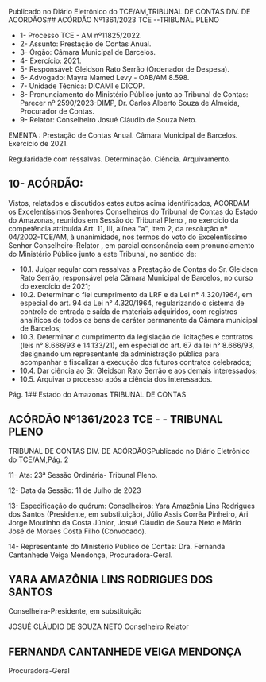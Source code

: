 Publicado  no  Diário  Eletrônico do TCE/AM,TRIBUNAL DE CONTAS DIV. DE ACÓRDÃOS## ACÓRDÃO Nº1361/2023  TCE --TRIBUNAL PLENO

- 1- Processo TCE - AM nº11825/2022.
- 2- Assunto: Prestação de Contas Anual.
- 3- Órgão: Câmara Municipal de Barcelos.
- 4- Exercício: 2021.
- 5- Responsável: Gleidson Rato Serrão (Ordenador de Despesa).
- 6- Advogado: Mayra Mamed Levy - OAB/AM 8.598.
- 7- Unidade Técnica: DICAMI e DICOP.
- 8- Pronunciamento  do  Ministério  Público  junto  ao  Tribunal  de  Contas: Parecer  nº 2590/2023-DIMP, Dr. Carlos Alberto Souza de Almeida, Procurador de Contas.
- 9- Relator: Conselheiro Josué Cláudio de Souza Neto.

EMENTA : Prestação  de Contas  Anual. Câmara Municipal de Barcelos. Exercício de 2021.

Regularidade com ressalvas. Determinação. Ciência. Arquivamento.

## 10-  ACÓRDÃO:

Vistos, relatados e discutidos estes autos acima identificados, ACORDAM os Excelentíssimos Senhores Conselheiros do Tribunal de Contas do Estado do Amazonas, reunidos em Sessão do Tribunal Pleno , no exercício da competência atribuída Art. 11, III, alínea "a", item 2, da resolução nº 04/2002-TCE/AM, à unanimidade, nos termos do voto do Excelentíssimo Senhor Conselheiro-Relator , em parcial consonância com pronunciamento do Ministério Público junto a este Tribunal, no sentido de:

- 10.1. Julgar regular com ressalvas a Prestação de Contas do Sr. Gleidson Rato  Serrão, responsável  pela  Câmara  Municipal  de  Barcelos,  no curso do exercício de 2021;
- 10.2. Determinar o  fiel  cumprimento  da  LRF  e  da  Lei  n°  4.320/1964,  em especial  do  art.  94  da  Lei  n°  4.320/1964,  regularizando  o  sistema  de controle  de  entrada  e  saída  de  materiais  adquiridos,  com  registros analíticos de todos os bens  de  caráter permanente  da  Câmara municipal de Barcelos;
- 10.3. Determinar o cumprimento da legislação de licitações e contratos (leis n°  8.666/93  e  14.133/21),  em  especial  do  art.  67  da  lei  n°  8.666/93, designando um representante da administração pública para acompanhar e fiscalizar a execução dos futuros contratos celebrados;
- 10.4. Dar ciência ao Sr. Gleidson Rato Serrão e aos demais interessados;
- 10.5. Arquivar o processo após a ciência dos interessados.

Pág. 1## Estado do Amazonas TRIBUNAL DE CONTAS

## ACÓRDÃO Nº1361/2023  TCE - - TRIBUNAL PLENO

TRIBUNAL DE CONTAS DIV. DE ACÓRDÃOSPublicado  no  Diário  Eletrônico do TCE/AM,Pág. 2

11-  Ata: 23ª Sessão Ordinária- Tribunal Pleno.

12-  Data da Sessão: 11 de Julho de 2023

13-  Especificação  do  quórum: Conselheiros:  Yara  Amazônia  Lins  Rodrigues  dos Santos (Presidente, em substituição), Júlio Assis Corrêa Pinheiro, Ari Jorge Moutinho da Costa Júnior, Josué Cláudio de Souza Neto e Mário José de Moraes Costa Filho (Convocado).

14-  Representante do Ministério Público de Contas: Dra. Fernanda Cantanhede Veiga Mendonça, Procuradora-Geral.

## YARA AMAZÔNIA LINS RODRIGUES DOS SANTOS

Conselheira-Presidente, em substituição

JOSUÉ CLÁUDIO DE SOUZA NETO Conselheiro Relator

## FERNANDA CANTANHEDE VEIGA MENDONÇA

Procuradora-Geral